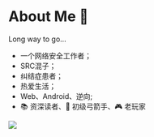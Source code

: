 # About Me 👋
Long way to go...

- 一个网络安全工作者；
- SRC混子；
- 纠结症患者；
- 热爱生活；
- Web、Android、逆向;
- :books: 资深读者、:bow_and_arrow: 初级弓箭手、:video_game: 老玩家

![](https://github-readme-stats.vercel.app/api?username=XavierRoot&count_private=true&show_icons=true&hide=prs)


<!--
### Hi there 
**XavierRoot/XavierRoot** is a ✨ _special_ ✨ repository because its `README.md` (this file) appears on your GitHub profile.

Here are some ideas to get you started:

- 🔭 I’m currently working on ...
- 🌱 I’m currently learning ...
- 👯 I’m looking to collaborate on ...
- 🤔 I’m looking for help with ...
- 💬 Ask me about ...
- 📫 How to reach me: ...
- 😄 Pronouns: ...
- ⚡ Fun fact: ...
-->
